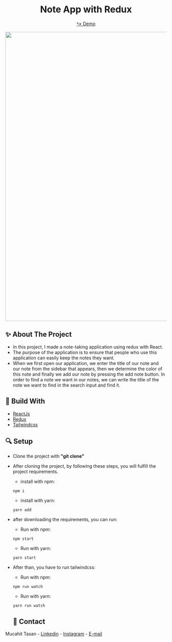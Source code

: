 <h1 align="center"> Note App with Redux</h1>

<div align="center">
  <a href="https://note-app-redux.vercel.app/" target="_blank">↪️ Demo</a>
  <br />
  <br />
</div>

<div align="center">
  <img width="900" src = 'https://user-images.githubusercontent.com/88967412/165399933-59b29313-4d91-4d24-a76f-3d5be1e79c06.gif' />
</div>

<h2> ✨ About The Project</h2>

- In this project, I made a note-taking application using redux with React.
- The purpose of the application is to ensure that people who use this application can easily keep the notes they want. 
- When we first open our application, we enter the title of our note and our note from the sidebar that appears, then we determine the color of this note and finally we add our note by pressing the add note button. In order to find a note we want in our notes, we can write the title of the note we want to find in the search input and find it.

<h2> 📌 Build With</h2>

- [ReactJs](https://tr.reactjs.org/)
- [Redux](https://redux-toolkit.js.org/)
- [Tailwindcss](https://tailwindcss.com/)

<h2> 🔍 Setup</h2>

- Clone the project with **"git clone"**

- After cloning the project, by following these steps, you will fulfill the project requirements.

  - install with npm:

  ```npm
  npm i
  ```

  - install with yarn:

  ```yarn
  yarn add
  ```

- after downloading the requirements, you can run:
  - Run with npm:
  ```npm
  npm start
  ```
  - Run with yarn:
  ```yarn
  yarn start
  ```
- After than, you have to run tailwindcss:
  - Run with npm:
  ```npm
  npm run watch
  ```
  - Run with yarn:
  ```yarn
  yarn run watch
  ```
  <h2> 📧 Contact </h2>

Mucahit Tasan - [Linkedin](https://www.linkedin.com/in/mucahittasan) - [Instagram](https://www.instagram.com/tasanmucahit) - [E-mail](mailto:mucahittasan0@gmail.com)
